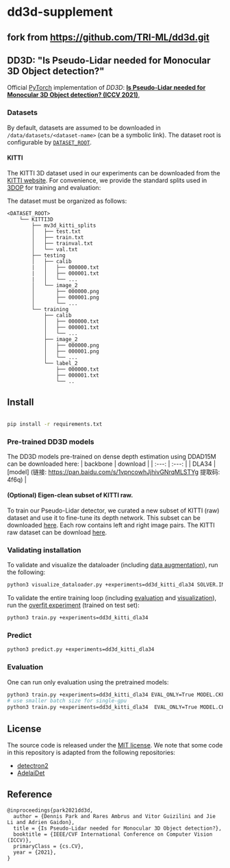 # dd3d-supplement

## fork from https://github.com/TRI-ML/dd3d.git

## DD3D: "Is Pseudo-Lidar needed for Monocular 3D Object detection?"

Official [PyTorch](https://pytorch.org/) implementation of _DD3D_: [**Is Pseudo-Lidar needed for Monocular 3D Object detection? (ICCV 2021)**](https://arxiv.org/abs/2108.06417),

### Datasets

By default, datasets are assumed to be downloaded in `/data/datasets/<dataset-name>` (can be a symbolic link). The dataset root is configurable by [`DATASET_ROOT`](https://github.com/TRI-ML/dd3d/blob/main/configs/defaults.yaml#L35).

#### KITTI

The KITTI 3D dataset used in our experiments can be downloaded from the [KITTI website](http://www.cvlibs.net/datasets/kitti/eval_object.php?obj_benchmark=3d).
For convenience, we provide the standard splits used in [3DOP](https://xiaozhichen.github.io/papers/nips15chen.pdf) for training and evaluation:

The dataset must be organized as follows:

```
<DATASET_ROOT>
    └── KITTI3D
        ├── mv3d_kitti_splits
        │   ├── test.txt
        │   ├── train.txt
        │   ├── trainval.txt
        │   └── val.txt
        ├── testing
        │   ├── calib
        |   │   ├── 000000.txt
        |   │   ├── 000001.txt
        |   │   └── ...
        │   └── image_2
        │       ├── 000000.png
        │       ├── 000001.png
        │       └── ...
        └── training
            ├── calib
            │   ├── 000000.txt
            │   ├── 000001.txt
            │   └── ...
            ├── image_2
            │   ├── 000000.png
            │   ├── 000001.png
            │   └── ...
            └── label_2
                ├── 000000.txt
                ├── 000001.txt
                └── ..
```

## Install

```bash

pip install -r requirements.txt

```

### Pre-trained DD3D models

The DD3D models pre-trained on dense depth estimation using DDAD15M can be downloaded here:
| backbone | download |
| :---: | :---: |
| DLA34 | [model] (链接: https://pan.baidu.com/s/1vpncowhJjhivGNrqMLSTYg 提取码: 4f6q) |

#### (Optional) Eigen-clean subset of KITTI raw.

To train our Pseudo-Lidar detector, we curated a new subset of KITTI (raw) dataset and use it to fine-tune its depth network. This subset can be downloaded [here](https://tri-ml-public.s3.amazonaws.com/github/dd3d/eigen_clean.txt). Each row contains left and right image pairs. The KITTI raw dataset can be download [here](http://www.cvlibs.net/datasets/kitti/raw_data.php).

### Validating installation

To validate and visualize the dataloader (including [data augmentation](./configs/defaults/augmentation.yaml)), run the following:

```bash
python3 visualize_dataloader.py +experiments=dd3d_kitti_dla34 SOLVER.IMS_PER_BATCH=4
```

To validate the entire training loop (including [evaluation](./configs/evaluators) and [visualization](./configs/visualizers)), run the [overfit experiment](configs/experiments/dd3d_kitti_dla34_overfit.yaml) (trained on test set):

```bash
python3 train.py +experiments=dd3d_kitti_dla34
```


### Predict

```bash
python3 predict.py +experiments=dd3d_kitti_dla34
```

### Evaluation

One can run only evaluation using the pretrained models:

```bash
python3 train.py +experiments=dd3d_kitti_dla34 EVAL_ONLY=True MODEL.CKPT=<path-to-pretrained-model>
# use smaller batch size for single-gpu
python3 train.py +experiments=dd3d_kitti_dla34  EVAL_ONLY=True MODEL.CKPT=<path-to-pretrained-model> TEST.IMS_PER_BATCH=4
```

## License

The source code is released under the [MIT license](LICENSE.md). We note that some code in this repository is adapted from the following repositories:

- [detectron2](https://github.com/facebookresearch/detectron2)
- [AdelaiDet](https://github.com/aim-uofa/AdelaiDet)

## Reference

```
@inproceedings{park2021dd3d,
  author = {Dennis Park and Rares Ambrus and Vitor Guizilini and Jie Li and Adrien Gaidon},
  title = {Is Pseudo-Lidar needed for Monocular 3D Object detection?},
  booktitle = {IEEE/CVF International Conference on Computer Vision (ICCV)},
  primaryClass = {cs.CV},
  year = {2021},
}
```
